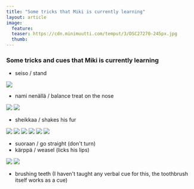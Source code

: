 ```yaml
---
title: "Some tricks that Miki is currently learning"
layout: article
image:
  feature:
  teaser: https://cdn.minimuutti.com/temput/3/DSC27270-245px.jpg
  thumb:
---
```


### Some tricks and cues that Miki is currently learning

* seiso / stand

![](https://cdn.minimuutti.com/temput/3/DSC32837-245px.jpg)

* nami nenällä / balance treat on the nose

![](https://cdn.minimuutti.com/temput/3/DSC32590-245px.jpg)
![](https://cdn.minimuutti.com/temput/3/DSC29355-245px.jpg)

* sheikkaa / shakes his fur

![](https://cdn.minimuutti.com/temput/3/IMG26067-245px.jpg)
![](https://cdn.minimuutti.com/temput/3/IMG_1432-245px.jpg)
![](https://cdn.minimuutti.com/temput/3/IMG22497-245px.jpg)
![](https://cdn.minimuutti.com/temput/3/DSC12608-245px.jpg)
![](https://cdn.minimuutti.com/temput/3/IMG24175-245px.jpg)
![](https://cdn.minimuutti.com/temput/3/DSC05677-245px.jpg)

* suoraan / go straight (don't turn)
* kärppä / weasel (licks his lips)

![](https://cdn.minimuutti.com/temput/3/DSC26703-245px.jpg)
![](https://cdn.minimuutti.com/temput/3/k%C3%A4rpp%C3%A4-245px.jpg)

* brushing teeth (I haven't taught any verbal cue for this, the toothbrush itself works as a cue)
